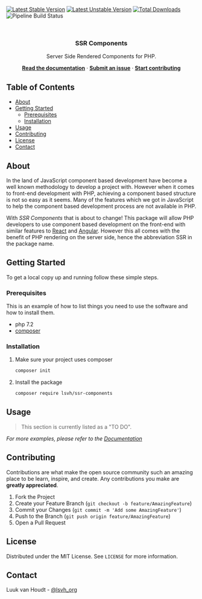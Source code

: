 <!-- badges -->

[![Latest Stable Version][badge-stable-version]][packagist]
[![Latest Unstable Version][badge-unstable-version]][packagist]
[![Total Downloads][badge-downloads]][packagist]
![Pipeline Build Status][badge-test-status]

<!-- intro -->
<br />
<h3 align="center">SSR Components</h1>

<p align="center">
Server Side Rendered Components for PHP.
</p>

<p align="center">
    <strong><a href="//github.com/lsvh/ssr-components/wiki">Read the documentation</a></strong>
    ·
    <strong><a href="//github.com/lsvh/ssr-components/issues/new">Submit an issue</a></strong>
    ·
    <strong><a href="#contributing">Start contributing</a></strong>
</p>
    
## Table of Contents

-   [About](#about)
-   [Getting Started](#getting-started)
    -   [Prerequisites](#prerequisites)
    -   [Installation](#installation)
-   [Usage](#usage)
-   [Contributing](#contributing)
-   [License](#license)
-   [Contact](#contact)

## About

In the land of JavaScript component based development have become a well known methodology to develop a project with. However when it comes to front-end development with PHP, achieving a component based structure is not so easy as it seems. Many of the features which we got in JavaScript to help the component based development process are not available in PHP.

With _SSR Components_ that is about to change! This package will allow PHP developers to use component based development on the front-end with similar features to [React][react] and [Angular][angular]. However this all comes with the benefit of PHP rendering on the server side, hence the abbreviation SSR in the package name.

## Getting Started

To get a local copy up and running follow these simple steps.

### Prerequisites

This is an example of how to list things you need to use the software and how to install them.

-   php 7.2
-   [composer][composer]

### Installation

1. Make sure your project uses composer
    ```sh
    composer init
    ```
2. Install the package
    ```sh
    composer require lsvh/ssr-components
    ```

## Usage

> This section is currently listed as a "TO DO".

_For more examples, please refer to the [Documentation][github-docs]_

## Contributing

Contributions are what make the open source community such an amazing place to be learn, inspire, and create. Any contributions you make are **greatly appreciated**.

1. Fork the Project
2. Create your Feature Branch (`git checkout -b feature/AmazingFeature`)
3. Commit your Changes (`git commit -m 'Add some AmazingFeature'`)
4. Push to the Branch (`git push origin feature/AmazingFeature`)
5. Open a Pull Request

## License

Distributed under the MIT License. See `LICENSE` for more information.

## Contact

Luuk van Houdt - [@lsvh_org](https://twitter.com/lsvh_org)

<!-- links & images -->

[github]: //github.com/lsvh/ssr-components
[github-docs]: //github.com/lsvh/ssr-components/wiki
[github-new-issue]: //github.com/lsvh/ssr-components/issues/new
[packagist]: //packagist.org/packages/lsvh/ssr-components
[react]: //reactjs.org
[angular]: //angular.io
[composer]: //getcomposer.org
[badge-stable-version]: https://poser.pugx.org/lsvh/ssr-components/v
[badge-unstable-version]: https://poser.pugx.org/lsvh/ssr-components/v/unstable
[badge-downloads]: https://poser.pugx.org/lsvh/ssr-components/downloads
[badge-test-status]: https://img.shields.io/github/workflow/status/lsvh/ssr-components/tests
